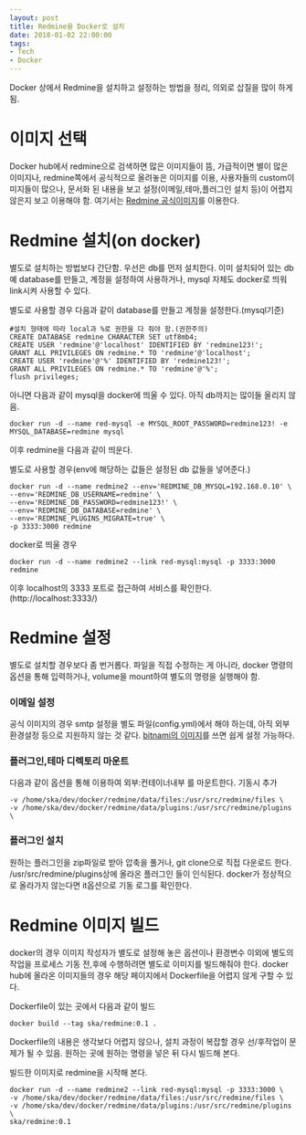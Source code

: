 ```yaml
---
layout: post
title: Redmine을 Docker로 설치
date: 2018-01-02 22:00:00
tags:
- Tech
- Docker
---
```


Docker 상에서 Redmine을 설치하고 설정하는 방법을 정리, 의외로 삽질을 많이 하게 됨.

# 이미지 선택

Docker hub에서 redmine으로 검색하면 많은 이미지들이 뜸, 가급적이면 별이 많은 이미지나, redmine쪽에서 공식적으로 올려놓은 이미지를 이용, 사용자들의 custom이미지들이 많으나, 문서화 된 내용을 보고 설정(이메일,테마,플러그인 설치 등)이 어렵지 않은지 보고 이용해야 함. 여기서는 [Redmine 공식이미지](https://hub.docker.com/_/redmine/)를 이용한다.

# Redmine 설치(on docker)

별도로 설치하는 방법보다 간단함.
우선은 db를 먼저 설치한다. 이미 설치되어 있는 db예 database를 만들고, 계정을 설정하여 사용하거나, mysql 자체도 docker로 띄워 link시켜 사용할 수 있다.

별도로 사용할 경우 다음과 같이 database를 만들고 계정을 설정한다.(mysql기준)

    #설치 형태에 따라 local과 %로 권한을 다 줘야 함.(권한주의)
    CREATE DATABASE redmine CHARACTER SET utf8mb4;
    CREATE USER 'redmine'@'localhost' IDENTIFIED BY 'redmine123!';
    GRANT ALL PRIVILEGES ON redmine.* TO 'redmine'@'localhost';
    CREATE USER 'redmine'@'%' IDENTIFIED BY 'redmine123!';
    GRANT ALL PRIVILEGES ON redmine.* TO 'redmine'@'%';
    flush privileges;

아니면 다음과 같이 mysql을 docker에 띄울 수 있다. 아직 db까지는 많이들 올리지 않음.

    docker run -d --name red-mysql -e MYSQL_ROOT_PASSWORD=redmine123! -e MYSQL_DATABASE=redmine mysql

이후 redmine을 다음과 같이 띄운다.

별도로 사용할 경우(env에 해당하는 값들은 설정된 db 값들을 넣어준다.)

    docker run -d --name redmine2 --env='REDMINE_DB_MYSQL=192.168.0.10' \
    --env='REDMINE_DB_USERNAME=redmine' \
    --env='REDMINE_DB_PASSWORD=redmine123!' \
    --env='REDMINE_DB_DATABASE=redmine' \
    --env='REDMINE_PLUGINS_MIGRATE=true' \
    -p 3333:3000 redmine

docker로 띄울 경우

    docker run -d --name redmine2 --link red-mysql:mysql -p 3333:3000 redmine

이후 localhost의 3333 포트로 접근하여 서비스를 확인한다.(http://localhost:3333/)

# Redmine 설정

별도로 설치할 경우보다 좀 번거롭다. 파일을 직접 수정하는 게 아니라, docker 명령의 옵션을 통해 입력하거나, volume을 mount하여 별도의 명령을 실행해야 함.

### 이메일 설정

공식 이미지의 경우 smtp 설정을 별도 파일(config.yml)에서 해야 하는데, 아직 외부 환경설정 등으로 지원하지 않는 것 같다. [bitnami의 이미지](https://hub.docker.com/r/bitnami/redmine/)를 쓰면 쉽게 설정 가능하다.

### 플러그인,테마 디렉토리 마운트

다음과 같이 옵션을 통해 이용하여 외부:컨테이너내부 를 마운트한다. 기동시 추가

    -v /home/ska/dev/docker/redmine/data/files:/usr/src/redmine/files \
    -v /home/ska/dev/docker/redmine/data/plugins:/usr/src/redmine/plugins \

### 플러그인 설치

원하는 플러그인을 zip파일로 받아 압축을 풀거나, git clone으로 직접 다운로드 한다. /usr/src/redmine/plugins상에 올라온 플러그인 들이 인식된다. docker가 정상적으로 올라가지 않는다면 it옵션으로 기동 로그를 확인한다.


# Redmine 이미지 빌드

docker의 경우 이미지 작성자가 별도로 설정해 놓은 옵션이나 환경변수 이외에 별도의 작업을 프로세스 기동 전,후에 수행하려면 별도로 이미지를 빌드해줘야 한다. docker hub에 올라온 이미지들의 경우 해당 페이지에서 Dockerfile을 어렵지 않게 구할 수 있다.

Dockerfile이 있는 곳에서 다음과 같이 빌드

    docker build --tag ska/redmine:0.1 .

Dockerfile의 내용은 생각보다 어렵지 않으나, 설치 과정이 복잡할 경우 선/후작업이 문제가 될 수 있음. 원하는 곳에 원하는 명령을 넣은 뒤 다시 빌드해 본다.

빌드한 이미지로 redmine을 시작해 본다.

    docker run -d --name redmine2 --link red-mysql:mysql -p 3333:3000 \
    -v /home/ska/dev/docker/redmine/data/files:/usr/src/redmine/files \
    -v /home/ska/dev/docker/redmine/data/plugins:/usr/src/redmine/plugins \
    ska/redmine:0.1
